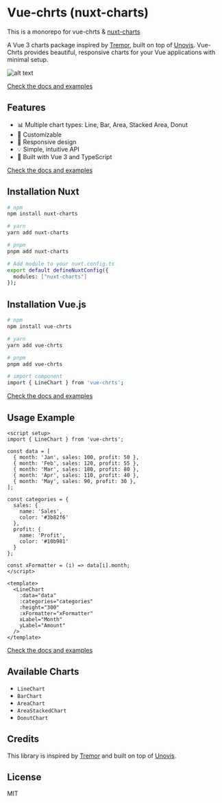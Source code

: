 # Vue-chrts (nuxt-charts)
This is a monorepo for vue-chrts & [nuxt-charts](nuxt-charts)

A Vue 3 charts package inspired by [Tremor](https://tremor.so/), built on top of [Unovis](https://unovis.dev). Vue-Chrts provides beautiful, responsive charts for your Vue applications with minimal setup.

![alt text](https://nuxtcharts.com/og-image.png)

[Check the docs and examples](https://nuxtcharts.com/docs)

## Features

- 📊 Multiple chart types: Line, Bar, Area, Stacked Area, Donut
- 🎨 Customizable
- 📱 Responsive design
- 💡 Simple, intuitive API
- 🚀 Built with Vue 3 and TypeScript


[Check the docs and examples](https://nuxtcharts.com/docs)

## Installation Nuxt

```bash
# npm
npm install nuxt-charts

# yarn
yarn add nuxt-charts

# pnpm
pnpm add nuxt-charts

# Add module to your nuxt.config.ts
export default defineNuxtConfig({
  modules: ["nuxt-charts"]
});
```

## Installation Vue.js

```bash
# npm
npm install vue-chrts

# yarn
yarn add vue-chrts

# pnpm
pnpm add vue-chrts

# import component
import { LineChart } from 'vue-chrts';

```

[Check the docs and examples](https://nuxtcharts.com/docs)

## Usage Example

```vue
<script setup>
import { LineChart } from 'vue-chrts';

const data = [
  { month: 'Jan', sales: 100, profit: 50 },
  { month: 'Feb', sales: 120, profit: 55 },
  { month: 'Mar', sales: 180, profit: 80 },
  { month: 'Apr', sales: 110, profit: 40 },
  { month: 'May', sales: 90, profit: 30 },
];

const categories = {
  sales: {
    name: 'Sales',
    color: '#3b82f6'
  },
  profit: {
    name: 'Profit', 
    color: '#10b981'
  }
};

const xFormatter = (i) => data[i].month;
</script>

<template>
  <LineChart
    :data="data"
    :categories="categories"
    :height="300"
    :xFormatter="xFormatter"
    xLabel="Month"
    yLabel="Amount"
  />
</template>
```
[Check the docs and examples](https://nuxtcharts.com/docs)

## Available Charts

- `LineChart`
- `BarChart`
- `AreaChart`
- `AreaStackedChart`
- `DonutChart`

## Credits

This library is inspired by [Tremor](https://tremor.so/) and built on top of [Unovis](https://unovis.dev).

## License

MIT